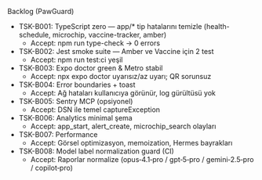 Backlog (PawGuard)

- TSK-B001: TypeScript zero — app/* tip hatalarını temizle (health-schedule, microchip,
vaccine-tracker, amber)
    - Accept: npm run type-check → 0 errors
- TSK-B002: Jest smoke suite — Amber ve Vaccine için 2 test
    - Accept: npm run test:ci yeşil
- TSK-B003: Expo doctor green & Metro stabil
    - Accept: npx expo doctor uyarısız/az uyarı; QR sorunsuz
- TSK-B004: Error boundaries + toast
    - Accept: Ağ hataları kullanıcıya görünür, log gürültüsü yok
- TSK-B005: Sentry MCP (opsiyonel)
    - Accept: DSN ile temel captureException
- TSK-B006: Analytics minimal şema
    - Accept: app_start, alert_create, microchip_search olayları
- TSK-B007: Performance
    - Accept: Görsel optimizasyon, memoization, Hermes bayrakları
- TSK-B008: Model label normalization guard (CI)
    - Accept: Raporlar normalize (opus‑4.1‑pro / gpt‑5‑pro / gemini‑2.5‑pro / copilot‑pro)
